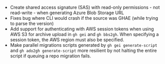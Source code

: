 - Create shared access signature (SAS) with read-only permissions - not read-write - when generating Azure Blob Storage URL
- Fixes bug where CLI would crash if the source was GHAE (while trying to parse the version)
- Add support for authenticating with AWS session tokens when using AWS S3 for archive upload in `gh gei` and `gh bbs2gh`. When specifying a session token, the AWS region must also be specified.
- Make parallel migrations scripts generated by `gh gei generate-script` and `gh ado2gh generate-script` more resilient by not halting the entire script if queuing a repo migration fails. 
